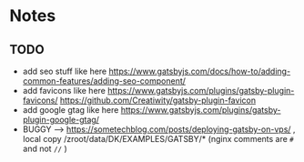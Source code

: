 # Notes
## TODO

 * add seo stuff like here https://www.gatsbyjs.com/docs/how-to/adding-common-features/adding-seo-component/
 * add favicons like here  https://www.gatsbyjs.com/plugins/gatsby-plugin-favicons/ https://github.com/Creatiwity/gatsby-plugin-favicon
 * add google gtag like here https://www.gatsbyjs.com/plugins/gatsby-plugin-google-gtag/
 * BUGGY --> https://sometechblog.com/posts/deploying-gatsby-on-vps/ , local copy /zroot/data/DK/EXAMPLES/GATSBY/* (nginx comments are `#` and not `//` )

